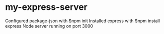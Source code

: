 # my-express-server

Configured package-json with $npm init
Installed express with $npm install express
Node server running on port 3000